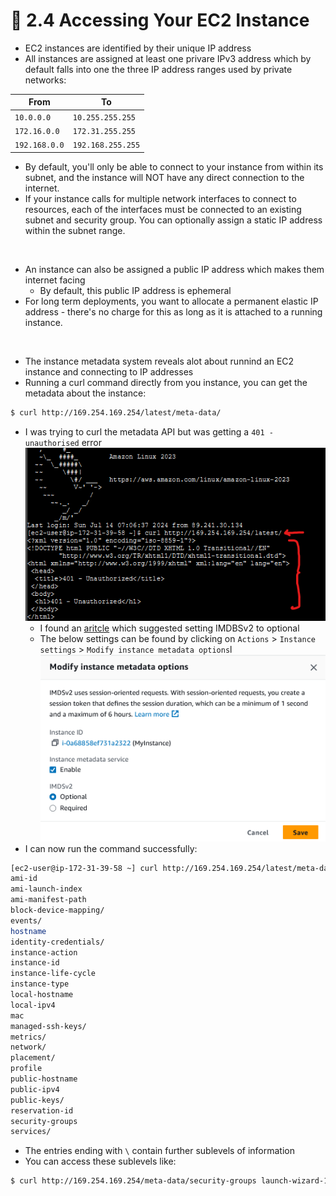 # 🧠 2.4 Accessing Your EC2 Instance
* EC2 instances are identified by their unique IP address
* All instances are assigned at least one privare IPv3 address which by default falls into one the three IP address ranges used by private networks:

| From           | To              |
|----------------|-----------------|
| `10.0.0.0`     | `10.255.255.255` |
| `172.16.0.0`   | `172.31.255.255` |
| `192.168.0.0`  | `192.168.255.255` |

* By default, you'll only be able to connect to your instance from within its subnet, and the instance will NOT have any direct connection to the internet.
* If your instance calls for multiple network interfaces to connect to resources, each of the interfaces must be connected to an existing subnet and security group. You can optionally assign a static IP address within the subnet range.

<br>

* An instance can also be assigned a public IP address which makes them internet facing
  - By default, this public IP address is ephemeral
* For long term deployments, you want to allocate a permanent elastic IP address - there's no charge for this as long as it is attached to a running instance.

<br>

* The instance metadata system reveals alot about runnind an EC2 instance and connecting to IP addresses
* Running a curl command directly from you instance, you can get the metadata about the instance:
```sh
$ curl http://169.254.169.254/latest/meta-data/
```
* I was trying to curl the metadata API but was getting a `401 - unauthorised` error
![](../screenshots/2024-07-14-08-16-13.png)
   - I found an [aritcle](/https://www.jackcollins.me.uk/articles/ec2_imdsv2/) which suggested setting IMDBSv2 to optional
   - The below settings can be found by clicking on `Actions` > `Instance settings` > `Modify instance metadata options`l 
![](../screenshots/metadata-option.png)
* I can now run the command successfully:
```sh
[ec2-user@ip-172-31-39-58 ~] curl http://169.254.169.254/latest/meta-data/eta-data/
ami-id
ami-launch-index
ami-manifest-path
block-device-mapping/
events/
hostname
identity-credentials/
instance-action
instance-id
instance-life-cycle
instance-type
local-hostname
local-ipv4
mac
managed-ssh-keys/
metrics/
network/
placement/
profile
public-hostname
public-ipv4
public-keys/
reservation-id
security-groups
services/
```
* The entries ending with `\` contain further sublevels of information
* You can access these sublevels like:
```sh
$ curl http://169.254.169.254/meta-data/security-groups launch-wizard-1
```
